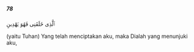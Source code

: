 ##### 78

<span class="ayah">ٱلَّذِى خَلَقَنِى فَهُوَ يَهْدِينِ</span>

<span class="ayah_translation">(yaitu Tuhan) Yang telah menciptakan aku, maka Dialah yang menunjuki aku,</span>

